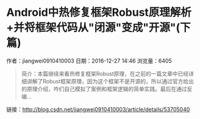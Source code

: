 # Android中热修复框架Robust原理解析+并将框架代码从"闭源"变成"开源"(下篇)
作者：jiangwei0910410003
日期：2016-12-27 14:46
浏览量：6405
> 简介：本篇继续来看热修复框架Robust原理，在之前的一篇文章中已经详细讲解了Robust框架原理，因为这个框架不是开源的，所以通过官方给出的原理介绍，咋们自己模拟了案例和框架逻辑的简单实践。最后在通过反编...

 链接：http://blog.csdn.net/jiangwei0910410003/article/details/53705040
